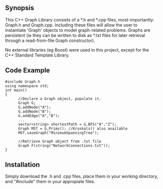 ## Synopsis

This C++ Graph Library consists of a *.h and *.cpp files, most-importantly: Graph.h and Graph.cpp. Including these files will allow the user to instantiate 'Graph' objects to model graph-related problems. Graphs are persistent (ie they can be written to disk as *.txt files for later retrieval through a read-from-file Graph constructor). 

No external libraries (eg Boost) were used in this project, except for the C++ Standard Template Library.
## Code Example

	#include Graph.h
	using namespace std;
 	int main()
 	{
    	  //Declare a Graph object, populate it.	
    	  Graph G;
    	  G.addNode("A"); 
    	  G.addNode("B");
    	  G.addEdge("A","B");
    	  ...
    	  vector<string> shortestPath = G.BFS("A","Z");
    	  Graph MST = G.Prims(); //Kruskals() also available
    	  MST.saveGraph("MinimumSpanningTree");

    	  //Retrieve Graph object from .txt file
    	  Graph F(string("NetworkConnections.txt"));
  	}

## Installation

Simply download the .h and .cpp files, place them in your working directory, and "#include" them in your appropiate files.

